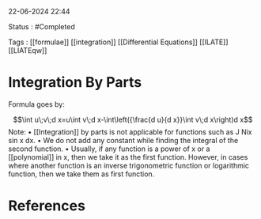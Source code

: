 
22-06-2024 22:44

Status : #Completed 

Tags : [[formulae]] [[integration]] [[Differential Equations]] [[ILATE]] [[LIATEqw]]

# Integration By Parts

Formula goes by:

$$\int u\;v\;d x=u\int v\;d x-\int\left({\frac{d u}{d x}}\int v\;d x\right)d x$$
Note:
• [[Integration]] by parts is not applicable for functions such as J Nix sin x dx.
• We do not add any constant while finding the integral of the second function.
• Usually, if any function is a power of x or a [[polynomial]] in x, then we take it as the first
function. However, in cases where another function is an inverse trigonometric function or
logarithmic function, then we take them as first function.




# References

